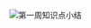 # 

![第一周知识点小结](https://www.icourse163.org/learn/HIT-69005?tid=1003059003#/learn/content?type=detail&id=1004295174&cid=1005335486)
